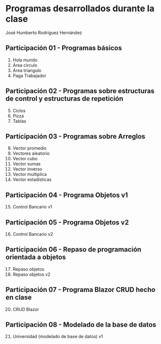 # Programas desarrollados durante la clase

José Humberto Rodríguez Hernández

## Participación 01 - Programas básicos

1. Hola mundo
2. Área circulo
3. Área triangulo
4. Paga Trabajador

## Participación 02 - Programas sobre estructuras de control y estructuras de repetición

5. Ciclos
6. Pizza
7. Tablas

## Participación 03 - Programas sobre Arreglos

8. Vector promedio
9. Vectores aleatorio
10. Vector cubo
11. Vector sumas
12. Vector inverso
13. Vector multiplica
14. Vector estadísticas

## Participación 04 - Programa Objetos v1

15. Control Bancario v1

## Participación 05 - Programa Objetos v2

16. Control Bancario v2

## Participación 06 - Repaso de programación orientada a objetos

17. Repaso objetos
18. Repaso objetos v2

## Participación 07 - Programa Blazor CRUD hecho en clase

20. CRUD Blazor

## Participación 08 - Modelado de la base de datos
21. Universidad (modelado de base de datos) v1